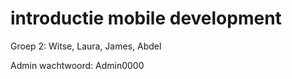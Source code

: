 # introductie mobile development

Groep 2: Witse, Laura, James, Abdel

Admin wachtwoord: Admin0000

